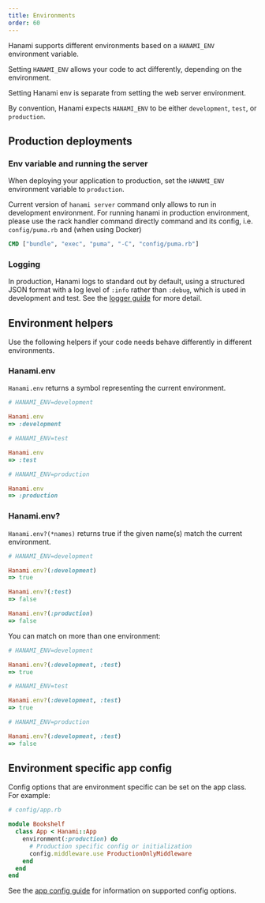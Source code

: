 ```yaml
---
title: Environments
order: 60
---
```


Hanami supports different environments based on a `HANAMI_ENV` environment variable.

Setting `HANAMI_ENV` allows your code to act differently, depending on the environment.

Setting Hanami env is separate from setting the web server environment. 

By convention, Hanami expects `HANAMI_ENV` to be either `development`, `test`, or `production`.

## Production deployments

### Env variable and running the server
When deploying your application to production, set the `HANAMI_ENV` environment variable to `production`.

Current version of `hanami server` command only allows to run in development environment. For running hanami in production environment, please use the rack handler command directly command and its config, i.e. `config/puma.rb` and (when using Docker)

```dockerfile
CMD ["bundle", "exec", "puma", "-C", "config/puma.rb"]
```

### Logging
In production, Hanami logs to standard out by default, using a structured JSON format with a log level of `:info` rather than `:debug`, which is used in development and test. See the [logger guide](/v2.2/logger/configuration/) for more detail.

## Environment helpers

Use the following helpers if your code needs behave differently in different environments.

### Hanami.env

`Hanami.env` returns a symbol representing the current environment.

```ruby
# HANAMI_ENV=development

Hanami.env
=> :development
```

```ruby
# HANAMI_ENV=test

Hanami.env
=> :test
```

```ruby
# HANAMI_ENV=production

Hanami.env
=> :production
```

### Hanami.env?

`Hanami.env?(*names)` returns true if the given name(s) match the current environment.

```ruby
# HANAMI_ENV=development

Hanami.env?(:development)
=> true

Hanami.env?(:test)
=> false

Hanami.env?(:production)
=> false
```

You can match on more than one environment:

```ruby
# HANAMI_ENV=development

Hanami.env?(:development, :test)
=> true
```

```ruby
# HANAMI_ENV=test

Hanami.env?(:development, :test)
=> true
```

```ruby
# HANAMI_ENV=production

Hanami.env?(:development, :test)
=> false
```

## Environment specific app config

Config options that are environment specific can be set on the app class. For example:

```ruby
# config/app.rb

module Bookshelf
  class App < Hanami::App
    environment(:production) do
      # Production specific config or initialization
      config.middleware.use ProductionOnlyMiddleware
    end
  end
end
```

See the [app config guide](/v2.2//app/app-config/) for information on supported config options.
